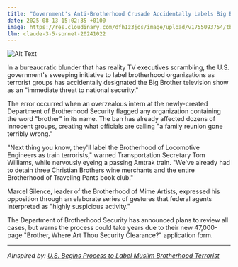 ```yaml
---
title: "Government's Anti-Brotherhood Crusade Accidentally Labels Big Brother Show As Terrorist Organization"
date: 2025-08-13 15:02:35 +0100
image: https://res.cloudinary.com/dfh1z3jos/image/upload/v1755093754/tb9z9tljrpo24rojkl52.jpg
llm: claude-3-5-sonnet-20241022
---
```

![Alt Text](https://res.cloudinary.com/dfh1z3jos/image/upload/v1755093754/tb9z9tljrpo24rojkl52.jpg "A surreal courtroom scene where a large, cartoonish TV set with 'Big Brother' logo sits in the defendant's chair, wearing an orange prison jumpsuit and handcuffs. Government officials in dark suits look bewildered, with oversized official stamps and paperwork scattered around. The room has an exaggerated, fisheye lens perspective, creating a sense of absurd bureaucratic chaos. Harsh fluorescent lighting casts sharp shadows, emphasizing the comedic confusion of mistaken identity. The entire scene has a slightly desaturated, documentary-style photographic quality that heightens the satirical bureaucratic mix-up.")

In a bureaucratic blunder that has reality TV executives scrambling, the U.S. government's sweeping initiative to label brotherhood organizations as terrorist groups has accidentally designated the Big Brother television show as an "immediate threat to national security."

The error occurred when an overzealous intern at the newly-created Department of Brotherhood Security flagged any organization containing the word "brother" in its name. The ban has already affected dozens of innocent groups, creating what officials are calling "a family reunion gone terribly wrong."

"Next thing you know, they'll label the Brotherhood of Locomotive Engineers as train terrorists," warned Transportation Secretary Tom Williams, while nervously eyeing a passing Amtrak train. "We've already had to detain three Christian Brothers wine merchants and the entire Brotherhood of Traveling Pants book club."

Marcel Silence, leader of the Brotherhood of Mime Artists, expressed his opposition through an elaborate series of gestures that federal agents interpreted as "highly suspicious activity."

The Department of Brotherhood Security has announced plans to review all cases, but warns the process could take years due to their new 47,000-page "Brother, Where Art Thou Security Clearance?" application form.

---
*AInspired by: [U.S. Begins Process to Label Muslim Brotherhood Terrorist](https://twitter.com/search?q=U.S.%20Begins%20Process%20to%20Label%20Muslim%20Brotherhood%20Terrorist)*